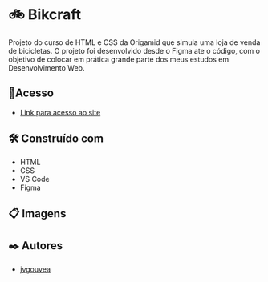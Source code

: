 # 🚲 Bikcraft

Projeto do curso de HTML e CSS da Origamid que simula uma loja de venda de bicicletas. O projeto foi desenvolvido desde o Figma ate o código, com o objetivo de colocar em prática grande parte dos meus estudos em Desenvolvimento Web.

## 📌Acesso

* [Link para acesso ao site](https://bikcraft-phi.vercel.app/) 

## 🛠️ Construído com

* HTML
* CSS
* VS Code
* Figma

## 📋 Imagens


## ✒️ Autores

* [jvgouvea](https://github.com/jvgouvea)
